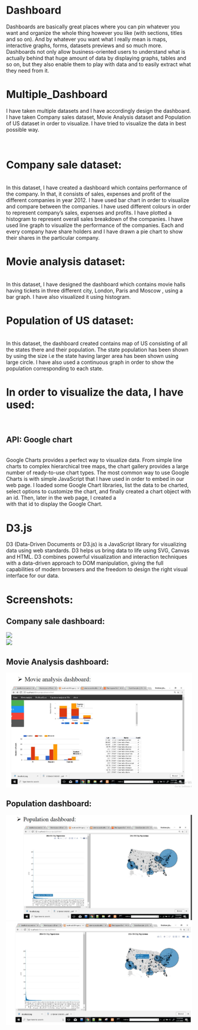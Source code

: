 # Dashboard</br>
Dashboards are basically great places where you can pin whatever you want and organize the whole thing however you like (with sections, titles and so on). And by whatever you want what I really mean is maps, interactive graphs, forms, datasets previews and so much more.
Dashboards not only allow business-oriented users to understand what is actually behind that huge amount of data by displaying graphs, tables and so on, but they also enable them to play with data and to easily extract what they need from it.
</br>
# Multiple_Dashboard</br>
I have taken multiple datasets and I have accordingly design the dashboard. I have taken Company sales dataset, Movie Analysis dataset and Population of US dataset in order to visualize. I have tried to visualize the data in best possible way.

</br>
<h1> Company sale dataset:</h1></br>
In this dataset, I have created a dashboard which contains performance of the company. In that, it consists of sales, expenses and profit of the different companies in year 2012. I have used bar chart in order to visualize and compare between the companies. I have used different colours in order to represent company’s sales, expenses and profits. I have plotted a histogram to represent overall sales breakdown of the companies. I have used line graph to visualize the performance of the companies. Each and every company have share holders and I have drawn a pie chart to show their shares in the particular company.
</br>
<h1> Movie analysis dataset:</h1></br>
In this dataset, I have designed the dashboard which contains movie halls having tickets in three different city, London, Paris and Moscow , using a bar graph. I have also visualized it using histogram.
</br>
<h1> Population of US dataset: </h1></br>
In this dataset, the dashboard created contains map of US consisting of all the states there and their population. The state population has been shown by using the size i.e the state having larger area has been shown
using large circle. I have also used a continuous graph in order to show the population corresponding to each state.
</br>
<h1>In order to visualize the data, I have used:</h1></br>
<h2> API: Google chart</h2></br>
Google Charts provides a perfect way to visualize data. From simple line charts to complex hierarchical tree maps, the chart gallery provides a large number of ready-to-use chart types. The most common way to use Google Charts is with simple JavaScript that I have used in order to embed in our web page. I loaded some Google Chart libraries, list the data to be charted, select options to customize the chart, and finally created a chart object with an id. Then, later in the web page, I created a <div> with that id to display the Google Chart.
  </br>
  
<h1> D3.js </h1>
D3 (Data-Driven Documents or D3.js) is a JavaScript library for visualizing data using web standards. D3 helps us bring data to life using SVG, Canvas and HTML. D3 combines powerful visualization and interaction techniques with a data-driven approach to DOM manipulation, giving the full capabilities of modern browsers and the freedom to design the right visual interface for our data.

<h1> Screenshots:</h1>
<h2>Company sale dashboard:</h2>
<img src="company"></br>
<img src="company1"></br>
<h2> Movie Analysis dashboard:</h2>
<img src="movie.JPG"></br>
<h2>Population dashboard:</h2>
<img src="pos.JPG"></br>
<img src="pos1.JPG"></br>
